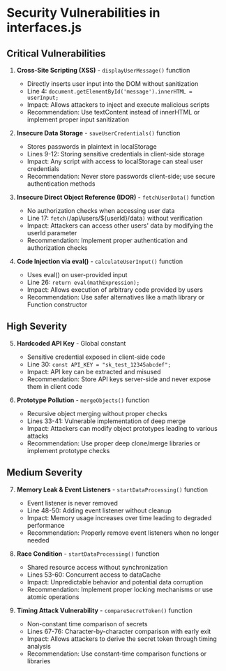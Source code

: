 # Security Vulnerabilities in interfaces.js

## Critical Vulnerabilities

1. **Cross-Site Scripting (XSS)** - `displayUserMessage()` function
   - Directly inserts user input into the DOM without sanitization
   - Line 4: `document.getElementById('message').innerHTML = userInput;`
   - Impact: Allows attackers to inject and execute malicious scripts
   - Recommendation: Use textContent instead of innerHTML or implement proper input sanitization

2. **Insecure Data Storage** - `saveUserCredentials()` function
   - Stores passwords in plaintext in localStorage
   - Lines 9-12: Storing sensitive credentials in client-side storage
   - Impact: Any script with access to localStorage can steal user credentials
   - Recommendation: Never store passwords client-side; use secure authentication methods

3. **Insecure Direct Object Reference (IDOR)** - `fetchUserData()` function
   - No authorization checks when accessing user data
   - Line 17: `fetch(`/api/users/${userId}/data`)` without verification
   - Impact: Attackers can access other users' data by modifying the userId parameter
   - Recommendation: Implement proper authentication and authorization checks

4. **Code Injection via eval()** - `calculateUserInput()` function
   - Uses eval() on user-provided input
   - Line 26: `return eval(mathExpression);`
   - Impact: Allows execution of arbitrary code provided by users
   - Recommendation: Use safer alternatives like a math library or Function constructor

## High Severity

5. **Hardcoded API Key** - Global constant
   - Sensitive credential exposed in client-side code
   - Line 30: `const API_KEY = "sk_test_12345abcdef";`
   - Impact: API key can be extracted and misused
   - Recommendation: Store API keys server-side and never expose them in client code

6. **Prototype Pollution** - `mergeObjects()` function
   - Recursive object merging without proper checks
   - Lines 33-41: Vulnerable implementation of deep merge
   - Impact: Attackers can modify object prototypes leading to various attacks
   - Recommendation: Use proper deep clone/merge libraries or implement prototype checks

## Medium Severity

7. **Memory Leak & Event Listeners** - `startDataProcessing()` function
   - Event listener is never removed
   - Line 48-50: Adding event listener without cleanup
   - Impact: Memory usage increases over time leading to degraded performance
   - Recommendation: Properly remove event listeners when no longer needed

8. **Race Condition** - `startDataProcessing()` function
   - Shared resource access without synchronization
   - Lines 53-60: Concurrent access to dataCache
   - Impact: Unpredictable behavior and potential data corruption
   - Recommendation: Implement proper locking mechanisms or use atomic operations

9. **Timing Attack Vulnerability** - `compareSecretToken()` function
   - Non-constant time comparison of secrets
   - Lines 67-76: Character-by-character comparison with early exit
   - Impact: Allows attackers to derive the secret token through timing analysis
   - Recommendation: Use constant-time comparison functions or libraries
